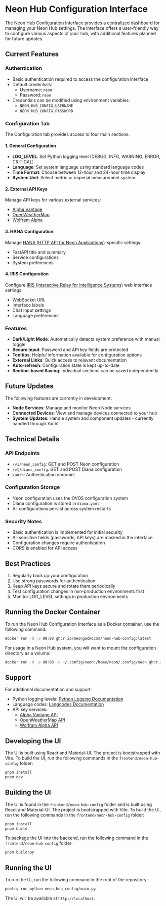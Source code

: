 # Neon Hub Configuration Interface

The Neon Hub Configuration Interface provides a centralized dashboard for managing your Neon Hub settings. The interface offers a user-friendly way to configure various aspects of your hub, with additional features planned for future updates.

## Current Features

### Authentication

- Basic authentication required to access the configuration interface
- Default credentials:
  - Username: `neon`
  - Password: `neon`
- Credentials can be modified using environment variables:
  - `NEON_HUB_CONFIG_USERNAME`
  - `NEON_HUB_CONFIG_PASSWORD`

### Configuration Tab

The Configuration tab provides access to four main sections:

#### 1. General Configuration

- **LOG_LEVEL**: Set Python logging level (DEBUG, INFO, WARNING, ERROR, CRITICAL)
- **Language**: Set system language using standard language codes
- **Time Format**: Choose between 12-hour and 24-hour time display
- **System Unit**: Select metric or imperial measurement system

#### 2. External API Keys

Manage API keys for various external services:

- [Alpha Vantage](https://www.alphavantage.co/)
- [OpenWeatherMap](https://home.openweathermap.org/)
- [Wolfram Alpha](https://products.wolframalpha.com/)

#### 3. HANA Configuration

Manage [HANA (HTTP API for Neon Applications)](https://github.com/NeonGeckoCom/neon-hana)-specific settings:

- FastAPI title and summary
- Service configurations
- System preferences

#### 4. IRIS Configuration

Configure [IRIS (Interactive Relay for Intelligence Systems)](https://github.com/NeonGeckoCom/neon-iris) web interface settings:

- WebSocket URL
- Interface labels
- Chat input settings
- Language preferences

### Features

- **Dark/Light Mode**: Automatically detects system preference with manual toggle
- **Secure Input**: Password and API key fields are protected
- **Tooltips**: Helpful information available for configuration options
- **External Links**: Quick access to relevant documentation
- **Auto-refresh**: Configuration state is kept up-to-date
- **Section-based Saving**: Individual sections can be saved independently

## Future Updates

The following features are currently in development:

- **Node Services**: Manage and monitor Neon Node services
- **Connected Devices**: View and manage devices connected to your hub
- **System Updates**: Handle system and component updates - currently handled through Yacht

## Technical Details

### API Endpoints

- `/v1/neon_config`: GET and POST Neon configuration
- `/v1/diana_config`: GET and POST Diana configuration
- `/auth`: Authentication endpoint

### Configuration Storage

- Neon configuration uses the OVOS configuration system
- Diana configuration is stored in `diana.yaml`
- All configurations persist across system restarts

### Security Notes

- Basic authentication is implemented for initial security
- All sensitive fields (passwords, API keys) are masked in the interface
- Configuration changes require authentication
- CORS is enabled for API access

## Best Practices

1. Regularly back up your configuration
2. Use strong passwords for authentication
3. Keep API keys secure and rotate them periodically
4. Test configuration changes in non-production environments first
5. Monitor LOG_LEVEL settings in production environments

## Running the Docker Container

To run the Neon Hub Configuration Interface as a Docker container, use the following command:

```bash
docker run -d -p 80:80 ghcr.io/neongeckocom/neon-hub-config:latest
```

For usage in a Neon Hub system, you will want to mount the configuration directory as a volume:

```bash
docker run -d -p 80:80 -v ~/.config/neon:/home/neon/.config/neon ghcr.io/neongeckocom/neon-hub-config:latest
```

## Support

For additional documentation and support:

- Python logging levels: [Python Logging Documentation](https://docs.python.org/3/library/logging.html#logging-levels)
- Language codes: [Langcodes Documentation](https://langcodes-hickford.readthedocs.io/en/sphinx/index.html#standards-implemented)
- API key services:
  - [Alpha Vantage API](https://www.alphavantage.co/support/#api-key)
  - [OpenWeatherMap API](https://home.openweathermap.org/appid)
  - [Wolfram Alpha API](https://products.wolframalpha.com/api/)

## Developing the UI

The UI is built using React and Material-UI. The project is bootstrapped with Vite. To build the UI, run the following commands in the `frontend/neon-hub-config` folder:

```bash
pnpm install
pnpm dev
```

## Building the UI

The UI is found in the `frontend/neon-hub-config` folder and is built using React and Material-UI. The project is bootstrapped with Vite. To build the UI, run the following commands in the `frontend/neon-hub-config` folder:

```bash
pnpm install
pnpm build
```

To package the UI into the backend, run the following command in the `frontend/neon-hub-config` folder:

```bash
pnpm build:py
```

## Running the UI

To run the UI, run the following command in the root of the repository:

```bash
poetry run python neon_hub_config/main.py
```

The UI will be available at `http://localhost`.
